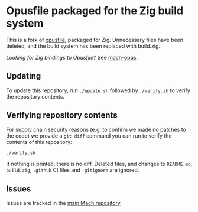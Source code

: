 # Opusfile packaged for the Zig build system

This is a fork of [opusfile](https://github.com/xiph/opusfile), packaged for Zig. Unnecessary files have been deleted, and the build system has been replaced with build.zig.

_Looking for Zig bindings to Opusfile?_ See [mach-opus](https://github.com/hexops/mach-opus).

## Updating

To update this repository, run `./update.sh` followed by `./verify.sh` to verify the repository contents.

## Verifying repository contents

For supply chain security reasons (e.g. to confirm we made no patches to the code) we provide a `git diff` command you can run to verify the contents of this repository:

```sh
./verify.sh
```

If nothing is printed, there is no diff. Deleted files, and changes to `README.md`, `build.zig`, `.github` CI files and `.gitignore` are ignored.

## Issues

Issues are tracked in the [main Mach repository](https://github.com/hexops/mach/issues?q=is%3Aissue+is%3Aopen+label%3Aopusfile).
